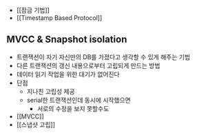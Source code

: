 - [[잠금 기법]]
- [[Timestamp Based Protocol]]

## MVCC & Snapshot isolation
- 트랜잭션이 자기 자신만의 DB를 가졌다고 생각할 수 있게 해주는 기법
- 다른 트랜잭션의 갱신 내용으로부터 고립되게 만드는 방법
- 데이터 읽기 작업을 위한 대기가 없어진다
- 단점
	- 지나친 고립성 제공
	- serial한 트랜잭션인데 동시에 시작했으면
		- 서로의 수정을 보지 못할수도
- [[MVCC]]
- [[스냅샷 고립]]